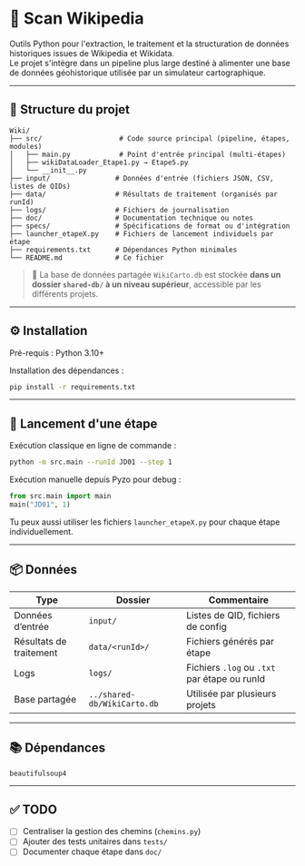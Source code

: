 # 🧠 Scan Wikipedia

Outils Python pour l'extraction, le traitement et la structuration de données historiques issues de Wikipedia et Wikidata.  
Le projet s'intègre dans un pipeline plus large destiné à alimenter une base de données géohistorique utilisée par un simulateur cartographique.

---

## 📁 Structure du projet

```
Wiki/
├── src/                   # Code source principal (pipeline, étapes, modules)
│   ├── main.py            # Point d'entrée principal (multi-étapes)
│   ├── wikiDataLoader_Etape1.py → Etape5.py
│   └── __init__.py
├── input/                # Données d'entrée (fichiers JSON, CSV, listes de QIDs)
├── data/                 # Résultats de traitement (organisés par runId)
├── logs/                 # Fichiers de journalisation
├── doc/                  # Documentation technique ou notes
├── specs/                # Spécifications de format ou d'intégration
├── launcher_etapeX.py    # Fichiers de lancement individuels par étape
├── requirements.txt      # Dépendances Python minimales
└── README.md             # Ce fichier
```

> 📌 La base de données partagée `WikiCarto.db` est stockée **dans un dossier `shared-db/` à un niveau supérieur**, accessible par les différents projets.

---

## ⚙️ Installation

Pré-requis : Python 3.10+

Installation des dépendances :

```bash
pip install -r requirements.txt
```

---

## 🚀 Lancement d'une étape

Exécution classique en ligne de commande :

```bash
python -m src.main --runId JD01 --step 1
```

Exécution manuelle depuis Pyzo pour debug :

```python
from src.main import main
main("JD01", 1)
```

Tu peux aussi utiliser les fichiers `launcher_etapeX.py` pour chaque étape individuellement.

---

## 📦 Données

| Type | Dossier | Commentaire |
|------|---------|-------------|
| Données d’entrée | `input/` | Listes de QID, fichiers de config |
| Résultats de traitement | `data/<runId>/` | Fichiers générés par étape |
| Logs | `logs/` | Fichiers `.log` ou `.txt` par étape ou runId |
| Base partagée | `../shared-db/WikiCarto.db` | Utilisée par plusieurs projets |

---

## 📚 Dépendances

```text
beautifulsoup4
```

---

## ✅ TODO

- [ ] Centraliser la gestion des chemins (`chemins.py`)
- [ ] Ajouter des tests unitaires dans `tests/`
- [ ] Documenter chaque étape dans `doc/`
